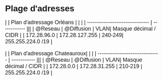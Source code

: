 # Plage d'adresses

|  | Plan d'adressage Orléans | | |
| ---------------------------------- | ------------- |||
| @Reseau | @Diffusion | VLAN| Masque décimal  / CIDR |
|  172.28.96.0  |  172.28.127.255   | 240-249| 255.255.224.0 /19 |

|  | Plan d'adressage Chateauroux| | |
| ---------------------------------- | ------------- |||
| @Reseau | @Diffusion | VLAN| Masque décimal  / CIDR |
| 172.28.0.0    |  172.28.31.255  | 210-219 | 255.255.224.0 /19 |

<!DOCTYPE html>
<html>
<head>
    <meta charset="UTF-8">
    <title>Convertisseur Décimal vers Binaire</title>
    <style>
        body {
            font-family: Arial, sans-serif;
        }

        input {
            padding: 5px;
            width: 200px;
            font-size: 16px;
        }

        button {
            background-color: #007bff;
            color: white;
            border: none;
            padding: 5px 10px;
            font-size: 16px;
            cursor: pointer;
        }



        p {

            font-size: 18px;
        }

        span {
            font-weight: bold;
        }
    </style>
</head>
<body>

</body>
</html>






